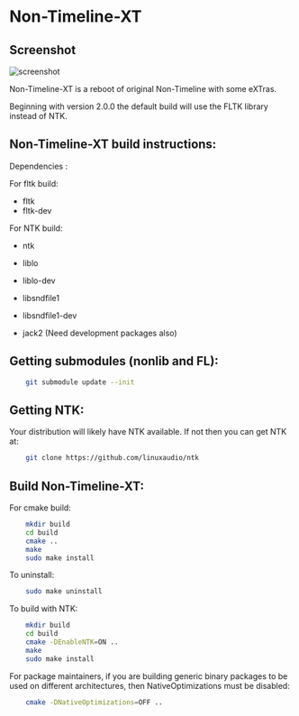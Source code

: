 Non-Timeline-XT
===============

Screenshot
----------

![screenshot](https://raw.github.com/Stazed/non-timeline-xt/main/timeline/doc/non-timeline-xt-2.0.0.png "Non-Timeline-XT Release 2.0.0")


Non-Timeline-XT is a reboot of original Non-Timeline with some eXTras.

Beginning with version 2.0.0 the default build will use the FLTK library instead of NTK.


Non-Timeline-XT build instructions:
--------------------------------

Dependencies :

For fltk build:
* fltk
* fltk-dev

For NTK build:
* ntk


* liblo
* liblo-dev
* libsndfile1
* libsndfile1-dev
* jack2       (Need development packages also)

Getting submodules (nonlib and FL):
---------------

```bash
    git submodule update --init
```

Getting NTK:
------------

Your distribution will likely have NTK available. If not then you can get NTK at:

```bash
    git clone https://github.com/linuxaudio/ntk
```

Build Non-Timeline-XT:
-------------------

For cmake build:

```bash
    mkdir build
    cd build
    cmake ..
    make
    sudo make install
```

To uninstall:

```bash
    sudo make uninstall
```

To build with NTK:
```bash
    mkdir build
    cd build
    cmake -DEnableNTK=ON ..
    make
    sudo make install
```

For package maintainers, if you are building generic binary packages to be used on different architectures,
then NativeOptimizations must be disabled:

```bash
    cmake -DNativeOptimizations=OFF ..
```
